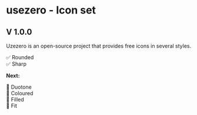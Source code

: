 # usezero - Icon set
## V 1.0.0

Uzezero is an open-source project that provides free icons in several styles.

✅ Rounded  
✅ Sharp

**Next:**

🔲 Duotone  
🔲 Coloured  
🔲 Filled  
🔲 Fit  
